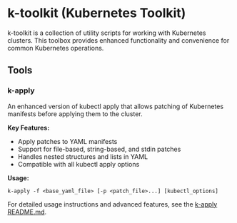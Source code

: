 # k-toolkit (Kubernetes Toolkit)

k-toolkit is a collection of utility scripts for working with Kubernetes clusters. 
This toolbox provides enhanced functionality and convenience for common Kubernetes operations.

## Tools

### k-apply

An enhanced version of kubectl apply that allows patching of Kubernetes manifests before applying them to the cluster.

**Key Features:**
- Apply patches to YAML manifests
- Support for file-based, string-based, and stdin patches
- Handles nested structures and lists in YAML
- Compatible with all kubectl apply options

**Usage:**
```
k-apply -f <base_yaml_file> [-p <patch_file>...] [kubectl_options]
```

For detailed usage instructions and advanced features, see the [k-apply README.md](docs/k-apply/README.md).
